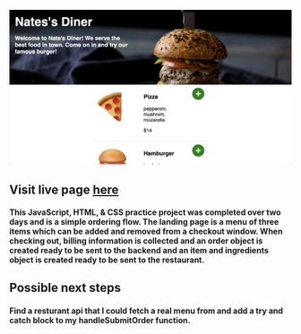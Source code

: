 ![screenshot](/assets/landing.png)

## Visit live page [here](https://codemeister362.github.io/nates-diner/)
#### This JavaScript, HTML, & CSS practice project was completed over two days and is a simple ordering flow. The landing page is a menu of three items which can be added and removed from a checkout window. When checking out, billing information is collected and an order object is created ready to be sent to the backend and an item and ingredients object is created ready to be sent to the restaurant. 

## Possible next steps
#### Find a resturant api that I could fetch a real menu from and add a try and catch block to my handleSubmitOrder function.  
 

